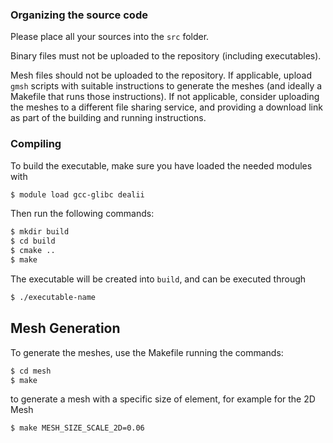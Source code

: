 ### Organizing the source code
Please place all your sources into the `src` folder.

Binary files must not be uploaded to the repository (including executables).

Mesh files should not be uploaded to the repository. If applicable, upload `gmsh` scripts with suitable instructions to generate the meshes (and ideally a Makefile that runs those instructions). If not applicable, consider uploading the meshes to a different file sharing service, and providing a download link as part of the building and running instructions.

### Compiling
To build the executable, make sure you have loaded the needed modules with
```bash
$ module load gcc-glibc dealii
```
Then run the following commands:
```bash
$ mkdir build
$ cd build
$ cmake ..
$ make
```
The executable will be created into `build`, and can be executed through
```bash
$ ./executable-name
```
## Mesh Generation
To generate the meshes, use the Makefile running the commands:
```bash
$ cd mesh
$ make
```

to generate a mesh with a specific size of element, for example for the 2D Mesh
```bash
$ make MESH_SIZE_SCALE_2D=0.06
```

